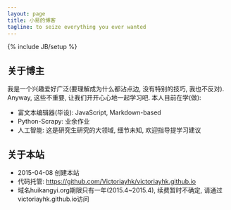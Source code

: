 ```yaml
---
layout: page
title: 小易的博客
tagline: to seize everything you ever wanted
---
```

{% include JB/setup %}

## 关于博主

我是一个兴趣爱好广泛(要理解成为什么都沾点边, 没有特别的技巧, 我也不反对). Anyway, 这些不重要, 让我们开开心心地一起学习吧. 本人目前在学(做):

+ 富文本编辑器(毕设): JavaScript, Markdown-based
+ Python-Scrapy: 业余作业
+ 人工智能: 这是研究生研究的大领域, 细节未知, 欢迎指导提学习建议

## 关于本站

+ 2015-04-08 创建本站
+ 代码托管: https://github.com/Victoriayhk/victoriayhk.github.io
+ 域名huikangyi.org期限只有一年(2015.4~2015.4), 续费暂时不确定, 请通过victoriayhk.github.io访问